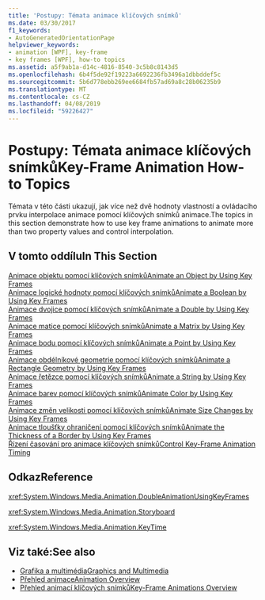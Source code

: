```yaml
---
title: 'Postupy: Témata animace klíčových snímků'
ms.date: 03/30/2017
f1_keywords:
- AutoGeneratedOrientationPage
helpviewer_keywords:
- animation [WPF], key-frame
- key frames [WPF], how-to topics
ms.assetid: a5f9ab1a-d14c-4816-8540-3c5b8c8143d5
ms.openlocfilehash: 6b4f5de92f19223a6692236fb3496a1dbbddef5c
ms.sourcegitcommit: 5b6d778ebb269ee6684fb57ad69a8c28b06235b9
ms.translationtype: MT
ms.contentlocale: cs-CZ
ms.lasthandoff: 04/08/2019
ms.locfileid: "59226427"
---
```

# <a name="key-frame-animation-how-to-topics"></a><span data-ttu-id="329b0-102">Postupy: Témata animace klíčových snímků</span><span class="sxs-lookup"><span data-stu-id="329b0-102">Key-Frame Animation How-to Topics</span></span>
<span data-ttu-id="329b0-103">Témata v této části ukazují, jak více než dvě hodnoty vlastností a ovládacího prvku interpolace animace pomocí klíčových snímků animace.</span><span class="sxs-lookup"><span data-stu-id="329b0-103">The topics in this section demonstrate how to use key frame animations to animate more than two property values and control interpolation.</span></span>  
  
## <a name="in-this-section"></a><span data-ttu-id="329b0-104">V tomto oddílu</span><span class="sxs-lookup"><span data-stu-id="329b0-104">In This Section</span></span>  
 [<span data-ttu-id="329b0-105">Animace objektu pomocí klíčových snímků</span><span class="sxs-lookup"><span data-stu-id="329b0-105">Animate an Object by Using Key Frames</span></span>](how-to-animate-an-object-by-using-key-frames.md)  
 [<span data-ttu-id="329b0-106">Animace logické hodnoty pomocí klíčových snímků</span><span class="sxs-lookup"><span data-stu-id="329b0-106">Animate a Boolean by Using Key Frames</span></span>](how-to-animate-a-boolean-by-using-key-frames.md)  
 [<span data-ttu-id="329b0-107">Animace dvojice pomocí klíčových snímků</span><span class="sxs-lookup"><span data-stu-id="329b0-107">Animate a Double by Using Key Frames</span></span>](how-to-animate-a-double-by-using-key-frames.md)  
 [<span data-ttu-id="329b0-108">Animace matice pomocí klíčových snímků</span><span class="sxs-lookup"><span data-stu-id="329b0-108">Animate a Matrix by Using Key Frames</span></span>](how-to-animate-a-matrix-by-using-key-frames.md)  
 [<span data-ttu-id="329b0-109">Animace bodu pomocí klíčových snímků</span><span class="sxs-lookup"><span data-stu-id="329b0-109">Animate a Point by Using Key Frames</span></span>](how-to-animate-a-point-by-using-key-frames.md)  
 [<span data-ttu-id="329b0-110">Animace obdélníkové geometrie pomocí klíčových snímků</span><span class="sxs-lookup"><span data-stu-id="329b0-110">Animate a Rectangle Geometry by Using Key Frames</span></span>](how-to-animate-a-rectangle-geometry-by-using-key-frames.md)  
 [<span data-ttu-id="329b0-111">Animace řetězce pomocí klíčových snímků</span><span class="sxs-lookup"><span data-stu-id="329b0-111">Animate a String by Using Key Frames</span></span>](how-to-animate-a-string-by-using-key-frames.md)  
 [<span data-ttu-id="329b0-112">Animace barev pomocí klíčových snímků</span><span class="sxs-lookup"><span data-stu-id="329b0-112">Animate Color by Using Key Frames</span></span>](how-to-animate-color-by-using-key-frames.md)  
 [<span data-ttu-id="329b0-113">Animace změn velikosti pomocí klíčových snímků</span><span class="sxs-lookup"><span data-stu-id="329b0-113">Animate Size Changes by Using Key Frames</span></span>](how-to-animate-size-changes-by-using-key-frames.md)  
 [<span data-ttu-id="329b0-114">Animace tloušťky ohraničení pomocí klíčových snímků</span><span class="sxs-lookup"><span data-stu-id="329b0-114">Animate the Thickness of a Border by Using Key Frames</span></span>](how-to-animate-the-thickness-of-a-border-by-using-key-frames.md)  
 [<span data-ttu-id="329b0-115">Řízení časování pro animace klíčových snímků</span><span class="sxs-lookup"><span data-stu-id="329b0-115">Control Key-Frame Animation Timing</span></span>](how-to-control-key-frame-animation-timing.md)  
  
## <a name="reference"></a><span data-ttu-id="329b0-116">Odkaz</span><span class="sxs-lookup"><span data-stu-id="329b0-116">Reference</span></span>  
 <xref:System.Windows.Media.Animation.DoubleAnimationUsingKeyFrames>  
  
 <xref:System.Windows.Media.Animation.Storyboard>  
  
 <xref:System.Windows.Media.Animation.KeyTime>  
  
## <a name="see-also"></a><span data-ttu-id="329b0-117">Viz také:</span><span class="sxs-lookup"><span data-stu-id="329b0-117">See also</span></span>

- [<span data-ttu-id="329b0-118">Grafika a multimédia</span><span class="sxs-lookup"><span data-stu-id="329b0-118">Graphics and Multimedia</span></span>](index.md)
- [<span data-ttu-id="329b0-119">Přehled animace</span><span class="sxs-lookup"><span data-stu-id="329b0-119">Animation Overview</span></span>](animation-overview.md)
- [<span data-ttu-id="329b0-120">Přehled animací klíčových snímků</span><span class="sxs-lookup"><span data-stu-id="329b0-120">Key-Frame Animations Overview</span></span>](key-frame-animations-overview.md)
